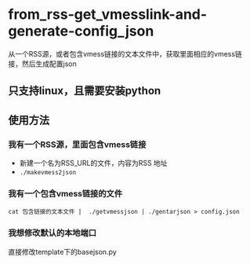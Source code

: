 # from_rss-get_vmesslink-and-generate-config_json
从一个RSS源，或者包含vmess链接的文本文件中，获取里面相应的vmess链接，然后生成配置json

## 只支持linux，且需要安装python
## 使用方法
### 我有一个RSS源，里面包含vmess链接
- 新建一个名为RSS_URL的文件，内容为RSS 地址
- `./makevmess2json`
### 我有一个包含vmess链接的文件
`cat 包含链接的文本文件 |  ./getvmessjson | ./gentarjson > config.json`
### 我想修改默认的本地端口
直接修改template下的basejson.py

